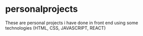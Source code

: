 # personalprojects
These are personal projects i have done in front end using some technologies (HTML, CSS, JAVASCRIPT, REACT)
